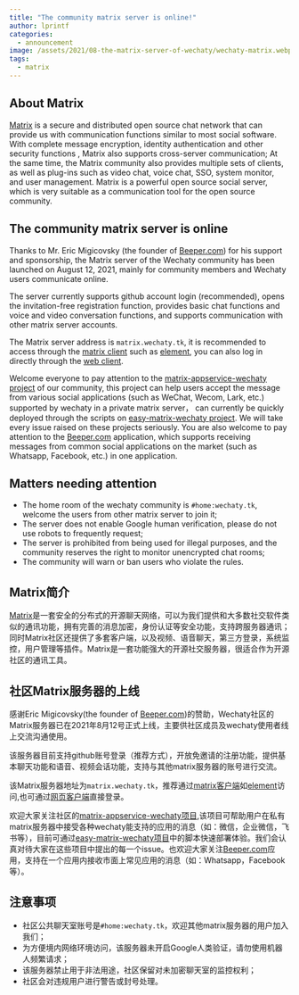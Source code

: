 ```yaml
---
title: "The community matrix server is online!"
author: lprintf
categories:
  - announcement
image: /assets/2021/08-the-matrix-server-of-wechaty/wechaty-matrix.webp
tags:
  - matrix
---
```


## About Matrix

[Matrix](https://matrix.org/) is a secure and distributed open source chat network that can provide us with communication functions similar to most social software. With complete message encryption, identity authentication and other security functions , Matrix also supports cross-server communication; At the same time, the Matrix community also provides multiple sets of clients, as well as plug-ins such as video chat, voice chat, SSO, system monitor, and user management. Matrix is a powerful open source social server, which is very suitable as a communication tool for the open source community.

## The community matrix server is online

Thanks to Mr. Eric Migicovsky (the founder of [Beeper.com](https://www.beeper.com/)) for his support and sponsorship, the Matrix server of the Wechaty community has been launched on August 12, 2021, mainly for community members and Wechaty users communicate online.

The server currently supports github account login (recommended), opens the invitation-free registration function, provides basic chat functions and voice and video conversation functions, and supports communication with other matrix server accounts.

The Matrix server address is `matrix.wechaty.tk`, it is recommended to access through the [matrix client](https://matrix.org/docs/projects/try-matrix-now.html#clients) such as [element](https://element.io/get-started/), you can also log in directly through the [web client](https://element.wechaty.tk/#/login).

Welcome everyone to pay attention to the [matrix-appservice-wechaty project](https://github.com/wechaty/matrix-appservice-wechaty) of our community, this project can help users accept the message from various social applications (such as WeChat, Wecom, Lark, etc.) supported by wechaty in a private matrix server， can currently be quickly deployed through the scripts on [easy-matrix-wechaty project](https://github.com/lprintf/easy-matrix-wechaty). We will take every issue raised on these projects seriously. You are also welcome to pay attention to the [Beeper.com](https://www.beeper.com/) application, which supports receiving messages from common social applications on the market (such as Whatsapp, Facebook, etc.) in one application.

## Matters needing attention

- The home room of the wechaty community is `#home:wechaty.tk`, welcome the users from other matrix server to join it;
- The server does not enable Google human verification, please do not use robots to frequently request;
- The server is prohibited from being used for illegal purposes, and the community reserves the right to monitor unencrypted chat rooms;
- The community will warn or ban users who violate the rules.

## Matrix简介

[Matrix](https://matrix.org/)是一套安全的分布式的开源聊天网络，可以为我们提供和大多数社交软件类似的通讯功能，拥有完善的消息加密，身份认证等安全功能，支持跨服务器通讯；同时Matrix社区还提供了多套客户端，以及视频、语音聊天，第三方登录，系统监控，用户管理等插件。Matrix是一套功能强大的开源社交服务器，很适合作为开源社区的通讯工具。

## 社区Matrix服务器的上线

感谢Eric Migicovsky(the founder of [Beeper.com](https://www.beeper.com/))的赞助，Wechaty社区的Matrix服务器已在2021年8月12号正式上线，主要供社区成员及wechaty使用者线上交流沟通使用。

该服务器目前支持github账号登录（推荐方式），开放免邀请的注册功能，提供基本聊天功能和语音、视频会话功能，支持与其他matrix服务器的账号进行交流。

该Matrix服务器地址为`matrix.wechaty.tk`，推荐通过[matrix客户端](https://matrix.org/docs/projects/try-matrix-now.html#clients)如[element](https://element.io/get-started)访问,也可通过[网页客户端](https://element.wechaty.tk/#/login)直接登录。

欢迎大家关注社区的[matrix-appservice-wechaty项目](https://github.com/wechaty/matrix-appservice-wechaty),该项目可帮助用户在私有matrix服务器中接受各种wechaty能支持的应用的消息（如：微信，企业微信，飞书等），目前可通过[easy-matrix-wechaty项目](https://github.com/lprintf/easy-matrix-wechaty)中的脚本快速部署体验。我们会认真对待大家在这些项目中提出的每一个issue。也欢迎大家关注[Beeper.com](https://www.beeper.com/)应用，支持在一个应用内接收市面上常见应用的消息（如：Whatsapp，Facebook等）。

## 注意事项

- 社区公共聊天室账号是`#home:wechaty.tk`，欢迎其他matrix服务器的用户加入我们；
- 为方便境内网络环境访问，该服务器未开启Google人类验证，请勿使用机器人频繁请求；
- 该服务器禁止用于非法用途，社区保留对未加密聊天室的监控权利；
- 社区会对违规用户进行警告或封号处理。

